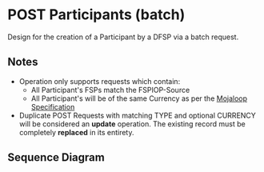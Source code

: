 # POST Participants \(batch\)

Design for the creation of a Participant by a DFSP via a batch request.

## Notes

* Operation only supports requests which contain:
  * All Participant's FSPs match the FSPIOP-Source
  * All Participant's will be of the same Currency as per the [Mojaloop  Specification](https://github.com/harshita-gupta/mojaloop-documentation/tree/43c018dbcbca7411f4e85477187b079b35ab0ff8/mojaloop-technical-overview/account-lookup-service/%7B%7B%20book.importedVars.mojaloop.spec.uri.doc%20%7D%7D)
* Duplicate POST Requests with matching TYPE and optional CURRENCY will be considered an **update** operation. The existing record must be completely **replaced** in its entirety. 

## Sequence Diagram

